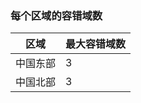 <!-- need to be verified -->

### 每个区域的容错域数
<a id="number-of-fault-domains-per-region" class="xliff"></a>

| 区域              | 最大容错域数  |
|---------------------|-------------------------|
| 中国东部             | 3                       |
| 中国北部             | 3                       |